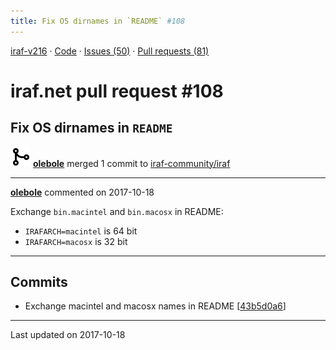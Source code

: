 ```yaml
---
title: Fix OS dirnames in `README` #108
---
```


[iraf-v216](/iraf-v216) · [Code](https://github.com/iraf-community/iraf/tree/iraf-v216) · [Issues (50)](/iraf-v216/issues) · [Pull requests (81)](/iraf-v216/issues/pulls)

# iraf.net pull request #108
## Fix OS dirnames in `README`
![merge](git-merge.svg) **[olebole](https://github.com/olebole)** merged 1 commit to [iraf-community/iraf](https://github.com/iraf-community/iraf/)

- - - -

**[olebole](https://github.com/olebole)** commented on 2017-10-18

Exchange `bin.macintel` and `bin.macosx` in README:  
  
* `IRAFARCH=macintel` is 64 bit  
* `IRAFARCH=macosx` is 32 bit
- - - -

## Commits

* Exchange macintel and macosx names in README [[43b5d0a6](https://github.com/iraf-community/iraf/commit/43b5d0a6c7cd080d5891c8799363ba05d2c209bf)]

- - - -

Last updated on 2017-10-18
